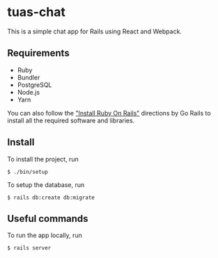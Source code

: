# tuas-chat

This is a simple chat app for Rails using React and Webpack.

## Requirements

* Ruby
* Bundler
* PostgreSQL
* Node.js
* Yarn

You can also follow the ["Install Ruby On Rails"](https://gorails.com/setup/ubuntu/18.10) directions by Go Rails to install all the required software and libraries.

## Install

To install the project, run

    $ ./bin/setup

To setup the database, run

    $ rails db:create db:migrate

## Useful commands

To run the app locally, run

    $ rails server
